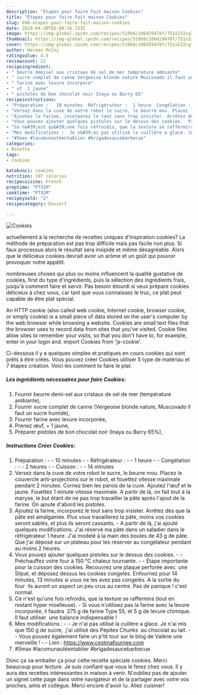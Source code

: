 ```yaml
---
description: "Étapes pour faire Fait maison Cookies"
title: "Étapes pour faire Fait maison Cookies"
slug: 698-etapes-pour-faire-fait-maison-cookies
date: 2020-04-30T02:09:16.733Z
image: https://img-global.cpcdn.com/recipes/510b6c106d29478f/751x532cq70/cookies-photo-principale-de-la-recette.jpg
thumbnail: https://img-global.cpcdn.com/recipes/510b6c106d29478f/751x532cq70/cookies-photo-principale-de-la-recette.jpg
cover: https://img-global.cpcdn.com/recipes/510b6c106d29478f/751x532cq70/cookies-photo-principale-de-la-recette.jpg
author: Herman McCoy
ratingvalue: 4.5
reviewcount: 12
recipeingredient:
- " beurre demisel aux cristaux de sel de mer temprature ambiante"
- " sucre complet de canne Vergeoise blonde nature Muscovado il faut un sucre humide"
- " farine avec levure incorpore"
- " uf  1 jaune"
- " pistoles de bon chocolat noir Inaya ou Barry 65"
recipeinstructions:
- "Préparation :   10 minutes  Réfrigérateur :  1 heure  Congélation :   2 heures  Cuisson :   14 minutes"
- "Versez dans la cuve de votre robot le sucre, le beurre mou. Placez le couvercle anti-projections sur le robot, et fouettez vitesse maximale pendant 2 minutes. Cornez bien les parois de la cuve. Ajoutez l&#39;œuf et le jaune. Fouettez 1 minute vitesse maximale. A partir de là, on fait tout à la maryse, le but étant de ne pas trop travailler la pâte après l&#39;ajout de la farine. On ajoute d&#39;abord les pistoles."
- "Ajoutez la farine, incorporez le tout sans trop insister. Arrêtez dès que la pâte est amalgamée. Plus vous travaillerez la pâte, moins vos cookies seront sablés, et plus ils seront cassants. A partir de là, j&#39;ai ajouté quelques modifications. J&#39;ai réservé ma pâte dans un saladier dans le réfrigérateur 1 heure. J&#39;ai modelé à la main des boules de 43 g de pâte. Que j&#39;ai déposé sur un plateau pour les réserver au congélateur pendant au moins 2 heures."
- "Vous pouvez ajouter quelques pistoles sur le dessus des cookies.  Préchauffez votre four à 150 °C chaleur tournante.  Étape importante pour la cuisson des cookies. Recouvrez une plaque perforée avec  une Silpat, et déposez dessus les cookies congelés. Enfournez pour 14 minutes, 13 minutes si vous ne les avez pas congelés. A la sortie du four  ils auront un aspect un peu crus au centre. Pas de panique ! c&#39;est normal."
- "Ce n&#39;est qu&#39;une fois refroidis, que la texture se raffermira (tout en restant hyper moelleuse). Si vous n&#39;utilisez pas la farine avec la levure incorporée, il faudra  275 g de farine Type 55, et 5 g de levure chimique. Il faut utiliser  une balance indispensable !"
- "Mes modifications :  Je n&#39;ai pas utilisé la cuillère a glace. Je n&#39;ai mis que 150 g de sucre,  j&#39;ai utilisé des Pépites Chunks  au chocolat au lait.  Vous pouvez également faire un p&#39;tit tour sur le blog de Valérie une merveille !  Lien : https://www.cestmafournee.com"
- "#5max #lacomunautéentablier #brigadesaucebarbecue"
categories:
- Recette
tags:
- cookies

katakunci: cookies 
nutrition: 197 calories
recipecuisine: French
preptime: "PT31M"
cooktime: "PT32M"
recipeyield: "2"
recipecategory: Dessert

---
```



![Cookies](https://img-global.cpcdn.com/recipes/510b6c106d29478f/751x532cq70/cookies-photo-principale-de-la-recette.jpg)

actuellement à la recherche de recettes uniques d'inspiration cookies? La méthode de préparation est pas trop difficile mais pas facile non plus. Si faux processus alors le résultat sera insipide et même désagréable. Alors que le délicieux cookies devrait avoir un arôme et un goût qui pouvoir provoquer notre appétit.

nombreuses choses qui plus ou moins influencent la qualité gustative de cookies, first du type d'ingrédients, puis la sélection des ingrédients frais, jusqu'à comment faire et servir. Pas besoin étourdi si veux prépare cookies délicieux à chez vous, car tant que vous connaissez le truc, ce plat peut capable de être plat spécial.

An HTTP cookie (also called web cookie, Internet cookie, browser cookie, or simply cookie) is a small piece of data stored on the user&#39;s computer by the web browser while browsing a website. Cookies are small text files that the browser uses to record data from sites that you&#39;ve visited. Cookie files allow sites to remember your visits, so that you don&#39;t have to, for example, enter in your login and. import Cookies from &#39;js-cookie&#39;.


Ci-dessous il y a quelques simples et pratiques en cours cookies qui sont prêts à être créés. Vous pouvez créer Cookies utiliser 5 type de matériau et 7 étapes création. Voici les comment to faire le plat.

<!--inarticleads1-->

##### Les ingrédients nécessaires pour faire Cookies:

1. Fournir  beurre demi-sel aux cristaux de sel de mer (température ambiante),
1. Fournir  sucre complet de canne (Vergeoise blonde nature, Muscovado il faut un sucre humide),
1. Fournir  farine avec levure incorporée,
1. Prenez  œuf, + 1 jaune,
1. Préparer  pistoles de bon chocolat noir (Inaya ou Barry 65%),




<!--inarticleads2-->

##### Instructions Créer Cookies:

1. Préparation :  -  - 10 minutes -  - Réfrigérateur : -  - 1 heure -  - Congélation :  -  - 2 heures -  - Cuisson :  -  - 14 minutes
1. Versez dans la cuve de votre robot le sucre, le beurre mou. Placez le couvercle anti-projections sur le robot, et fouettez vitesse maximale pendant 2 minutes. Cornez bien les parois de la cuve. Ajoutez l&#39;œuf et le jaune. Fouettez 1 minute vitesse maximale. A partir de là, on fait tout à la maryse, le but étant de ne pas trop travailler la pâte après l&#39;ajout de la farine. On ajoute d&#39;abord les pistoles.
1. Ajoutez la farine, incorporez le tout sans trop insister. Arrêtez dès que la pâte est amalgamée. Plus vous travaillerez la pâte, moins vos cookies seront sablés, et plus ils seront cassants. - A partir de là, j&#39;ai ajouté quelques modifications. J&#39;ai réservé ma pâte dans un saladier dans le réfrigérateur 1 heure. J&#39;ai modelé à la main des boules de 43 g de pâte. Que j&#39;ai déposé sur un plateau pour les réserver au congélateur pendant au moins 2 heures.
1. Vous pouvez ajouter quelques pistoles sur le dessus des cookies. -  - Préchauffez votre four à 150 °C chaleur tournante. -  - Étape importante pour la cuisson des cookies. Recouvrez une plaque perforée avec  une Silpat, et déposez dessus les cookies congelés. Enfournez pour 14 minutes, 13 minutes si vous ne les avez pas congelés. A la sortie du four  ils auront un aspect un peu crus au centre. Pas de panique ! c&#39;est normal.
1. Ce n&#39;est qu&#39;une fois refroidis, que la texture se raffermira (tout en restant hyper moelleuse). - Si vous n&#39;utilisez pas la farine avec la levure incorporée, il faudra  275 g de farine Type 55, et 5 g de levure chimique. Il faut utiliser  une balance indispensable !
1. Mes modifications : -  - Je n&#39;ai pas utilisé la cuillère a glace. Je n&#39;ai mis que 150 g de sucre,  j&#39;ai utilisé des Pépites Chunks  au chocolat au lait. -  - Vous pouvez également faire un p&#39;tit tour sur le blog de Valérie une merveille ! -  - Lien : https://www.cestmafournee.com
1. #5max #lacomunautéentablier #brigadesaucebarbecue





Donc ça va emballer ça pour cette recette spéciale cookies. Merci beaucoup pour lecture. Je suis confiant que vous le ferez chez vous. Il y aura des recettes  intéressantes in maison à venir. N'oubliez pas de ajouter un signet cette page dans votre navigateur et de la partager avec votre vos proches, amis et collègue. Merci encore d'avoir lu. Allez cuisiner!
